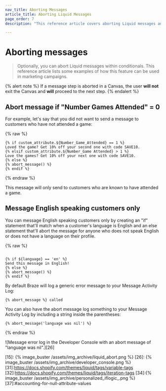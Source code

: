 ```yaml
---
nav_title: Aborting Messages
article_title: Aborting Liquid Messages
page_order: 7
description: "This reference article covers aborting Liquid messages and some example use cases."

---
```


# Aborting messages

> Optionally, you can abort Liquid messages within conditionals. This reference article lists some examples of how this feature can be used in marketing campaigns.

{% alert note %}
If a message step is aborted in a Canvas, the user **will not** exit the Canvas and **will** proceed to the next step.
{% endalert %}

## Abort message if "Number Games Attended" = 0

For example, let's say that you did not want to send a message to customers who have not attended a game:

{% raw %}
```liquid
{% if custom_attribute.${Number_Game_Attended} == 1 %}
Loved the game? Get 10% off your second one with code SAVE10.
{% elsif custom_attribute.${Number_Game Attended} > 1 %}
Love the games? Get 10% off your next one with code SAVE10.
{% else %}
{% abort_message() %}
{% endif %}
```
{% endraw %}

This message will only send to customers who are known to have attended a game.

## Message English speaking customers only

You can message English speaking customers only by creating an "if" statement that'll match when a customer's language is English and an else statement that'll abort the message for anyone who does not speak English or does not have a language on their profile.

{% raw %}
```liquid

{% if ${language} == 'en' %}
Send this message in English!
{% else %}
{% abort_message() %}
{% endif %}
```

By default Braze will log a generic error message to your Message Activity Log:

```text
{% abort_message %} called
```

You can also have the abort message log something to your Message Activity Log by including a string inside the parentheses:

```liquid
{% abort_message('language was nil') %}
```
{% endraw %}

![Message error log in the Developer Console with an abort message of "language was nil".][26]

[15]: {% image_buster /assets/img_archive/liquid_abort.png %}
[26]: {% image_buster /assets/img_archive/developer_console.png %}
[31]:https://docs.shopify.com/themes/liquid/tags/variable-tags
[32]:https://docs.shopify.com/themes/liquid/tags/iteration-tags
[34]:{% image_buster /assets/img_archive/personalized_iflogic_.png %}
[37]:#accounting-for-null-attribute-values
